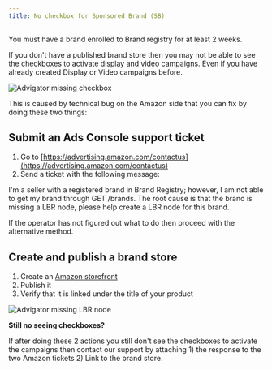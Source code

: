 ```yaml
---
title: No checkbox for Sponsored Brand (SB)
---
```


You must have a brand enrolled to Brand registry for at least 2 weeks. 

If you don't have a published brand store then you may not be able to see the checkboxes to activate display and video campaigns. Even if you have already created Display or Video campaigns before.

![Advigator missing checkbox](/images/faq/brand-registry/problem.png)

This is caused by technical bug on the Amazon side that you can fix by doing these two things:

## Submit an Ads Console support ticket
  1. Go to [https://advertising.amazon.com/contactus](https://advertising.amazon.com/contactus)
  2. Send a ticket with the following message: 
  
  I'm a seller with a registered brand in Brand Registry; however, I am not able to get my brand through GET /brands. The root cause is that the brand is missing a LBR node, please help create a LBR node for this brand.

  If the operator has not figured out what to do then proceed with the alternative method.


## Create and publish a brand store
1. Create an [Amazon storefront](https://advertising.amazon.com/solutions/products/stores)
2. Publish it
3. Verify that it is linked under the title of your product

![Advigator missing LBR node](/images/faq/brand-registry/byline.png)



**Still no seeing checkboxes?**

If after doing these 2 actions you still don't see the checkboxes to activate the campaigns then contact our support by attaching 1) the response to the two Amazon tickets 2) Link to the brand store.
